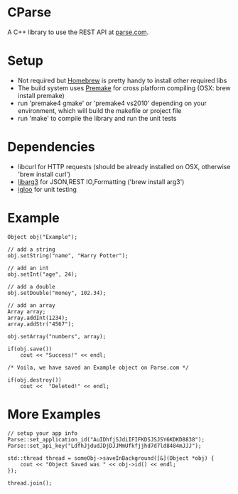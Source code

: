 CParse
======
A C++ library to use the REST API at [parse.com](http://parse.com).


Setup
=====
- Not required but [Homebrew](http://mxcl.github.com/homebrew/) is pretty handy to install other required libs
- The build system uses [Premake](http://industriousone.com/premake) for cross platform compiling (OSX: brew install premake)
- run 'premake4 gmake' or 'premake4 vs2010' depending on your environment, which will build the makefile or project file
- run 'make' to compile the library and run the unit tests

Dependencies
============

- libcurl for HTTP requests (should be already installed on OSX, otherwise 'brew install curl')
- [libarg3](http://github.com/c0der78/arg3) for JSON,REST IO,Formatting ('brew install arg3')
- [igloo](http://igloo-testing.org) for unit testing

Example
=======
```
Object obj("Example");

// add a string
obj.setString("name", "Harry Potter");

// add an int
obj.setInt("age", 24);

// add a double
obj.setDouble("money", 102.34);

// add an array
Array array;
array.addInt(1234);
array.addStr("4567");

obj.setArray("numbers", array);

if(obj.save())
	cout << "Success!" << endl;

/* Voila, we have saved an Example object on Parse.com */

if(obj.destroy())
	cout <<  "Deleted!" << endl;

```

More Examples
=============

```
// setup your app info
Parse::set_application_id("AuIDhfjSJdiIFIFKDSJSJSY6KDKD8838");
Parse::set_api_key("LdfhJjdudJDjDJJMmUfkfjjhd7d7ld8484mJJJ");

std::thread thread = someObj->saveInBackground([&](Object *obj) {
	cout << "Object Saved was " << obj->id() << endl;
});

thread.join();

